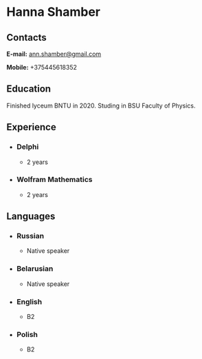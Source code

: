 # Hanna Shamber

## Contacts
**E-mail:** ann.shamber@gmail.com

**Mobile:** +375445618352

## Education
Finished lyceum BNTU in 2020. Studing in BSU Faculty of Physics.

## Experience
  * ### Delphi
    + 2 years
  * ### Wolfram Mathematics
    + 2 years
   
## Languages
  * ### Russian
    + Native speaker
  * ### Belarusian
    + Native speaker
  * ### English
    + B2
  * ### Polish
    + B2

